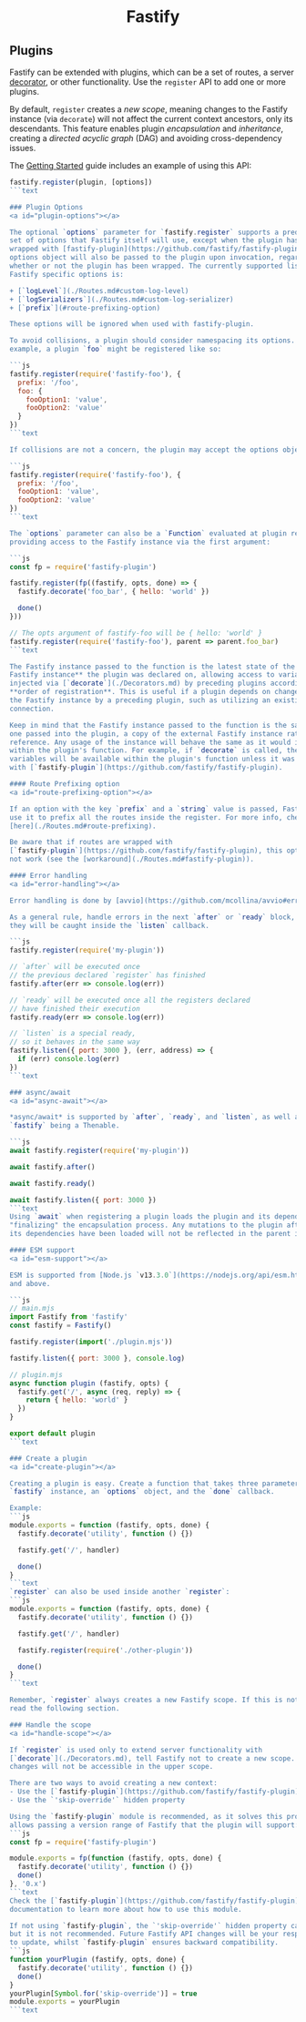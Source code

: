 <h1 align="center">Fastify</h1>

## Plugins
Fastify can be extended with plugins, which can be a set of routes, a server
[decorator](./Decorators.md), or other functionality. Use the `register` API to
add one or more plugins.

By default, `register` creates a *new scope*, meaning changes to the Fastify
instance (via `decorate`) will not affect the current context ancestors, only
its descendants. This feature enables plugin *encapsulation* and *inheritance*,
creating a *directed acyclic graph* (DAG) and avoiding cross-dependency issues.

The [Getting Started](../Guides/Getting-Started.md#your-first-plugin) guide
includes an example of using this API:
```js
fastify.register(plugin, [options])
```text

### Plugin Options
<a id="plugin-options"></a>

The optional `options` parameter for `fastify.register` supports a predefined
set of options that Fastify itself will use, except when the plugin has been
wrapped with [fastify-plugin](https://github.com/fastify/fastify-plugin). This
options object will also be passed to the plugin upon invocation, regardless of
whether or not the plugin has been wrapped. The currently supported list of
Fastify specific options is:

+ [`logLevel`](./Routes.md#custom-log-level)
+ [`logSerializers`](./Routes.md#custom-log-serializer)
+ [`prefix`](#route-prefixing-option)

These options will be ignored when used with fastify-plugin.

To avoid collisions, a plugin should consider namespacing its options. For
example, a plugin `foo` might be registered like so:

```js
fastify.register(require('fastify-foo'), {
  prefix: '/foo',
  foo: {
    fooOption1: 'value',
    fooOption2: 'value'
  }
})
```text

If collisions are not a concern, the plugin may accept the options object as-is:

```js
fastify.register(require('fastify-foo'), {
  prefix: '/foo',
  fooOption1: 'value',
  fooOption2: 'value'
})
```text

The `options` parameter can also be a `Function` evaluated at plugin registration,
providing access to the Fastify instance via the first argument:

```js
const fp = require('fastify-plugin')

fastify.register(fp((fastify, opts, done) => {
  fastify.decorate('foo_bar', { hello: 'world' })

  done()
}))

// The opts argument of fastify-foo will be { hello: 'world' }
fastify.register(require('fastify-foo'), parent => parent.foo_bar)
```text

The Fastify instance passed to the function is the latest state of the **external
Fastify instance** the plugin was declared on, allowing access to variables
injected via [`decorate`](./Decorators.md) by preceding plugins according to the
**order of registration**. This is useful if a plugin depends on changes made to
the Fastify instance by a preceding plugin, such as utilizing an existing database
connection.

Keep in mind that the Fastify instance passed to the function is the same as the
one passed into the plugin, a copy of the external Fastify instance rather than a
reference. Any usage of the instance will behave the same as it would if called
within the plugin's function. For example, if `decorate` is called, the decorated
variables will be available within the plugin's function unless it was wrapped
with [`fastify-plugin`](https://github.com/fastify/fastify-plugin).

#### Route Prefixing option
<a id="route-prefixing-option"></a>

If an option with the key `prefix` and a `string` value is passed, Fastify will
use it to prefix all the routes inside the register. For more info, check
[here](./Routes.md#route-prefixing).

Be aware that if routes are wrapped with
[`fastify-plugin`](https://github.com/fastify/fastify-plugin), this option will
not work (see the [workaround](./Routes.md#fastify-plugin)).

#### Error handling
<a id="error-handling"></a>

Error handling is done by [avvio](https://github.com/mcollina/avvio#error-handling).

As a general rule, handle errors in the next `after` or `ready` block, otherwise
they will be caught inside the `listen` callback.

```js
fastify.register(require('my-plugin'))

// `after` will be executed once
// the previous declared `register` has finished
fastify.after(err => console.log(err))

// `ready` will be executed once all the registers declared
// have finished their execution
fastify.ready(err => console.log(err))

// `listen` is a special ready,
// so it behaves in the same way
fastify.listen({ port: 3000 }, (err, address) => {
  if (err) console.log(err)
})
```text

### async/await
<a id="async-await"></a>

*async/await* is supported by `after`, `ready`, and `listen`, as well as
`fastify` being a Thenable.

```js
await fastify.register(require('my-plugin'))

await fastify.after()

await fastify.ready()

await fastify.listen({ port: 3000 })
```text
Using `await` when registering a plugin loads the plugin and its dependencies,
"finalizing" the encapsulation process. Any mutations to the plugin after it and
its dependencies have been loaded will not be reflected in the parent instance.

#### ESM support
<a id="esm-support"></a>

ESM is supported from [Node.js `v13.3.0`](https://nodejs.org/api/esm.html)
and above.

```js
// main.mjs
import Fastify from 'fastify'
const fastify = Fastify()

fastify.register(import('./plugin.mjs'))

fastify.listen({ port: 3000 }, console.log)

// plugin.mjs
async function plugin (fastify, opts) {
  fastify.get('/', async (req, reply) => {
    return { hello: 'world' }
  })
}

export default plugin
```text

### Create a plugin
<a id="create-plugin"></a>

Creating a plugin is easy. Create a function that takes three parameters: the
`fastify` instance, an `options` object, and the `done` callback.

Example:
```js
module.exports = function (fastify, opts, done) {
  fastify.decorate('utility', function () {})

  fastify.get('/', handler)

  done()
}
```text
`register` can also be used inside another `register`:
```js
module.exports = function (fastify, opts, done) {
  fastify.decorate('utility', function () {})

  fastify.get('/', handler)

  fastify.register(require('./other-plugin'))

  done()
}
```text

Remember, `register` always creates a new Fastify scope. If this is not needed,
read the following section.

### Handle the scope
<a id="handle-scope"></a>

If `register` is used only to extend server functionality with
[`decorate`](./Decorators.md), tell Fastify not to create a new scope. Otherwise,
changes will not be accessible in the upper scope.

There are two ways to avoid creating a new context:
- Use the [`fastify-plugin`](https://github.com/fastify/fastify-plugin) module
- Use the `'skip-override'` hidden property

Using the `fastify-plugin` module is recommended, as it solves this problem and
allows passing a version range of Fastify that the plugin will support:
```js
const fp = require('fastify-plugin')

module.exports = fp(function (fastify, opts, done) {
  fastify.decorate('utility', function () {})
  done()
}, '0.x')
```text
Check the [`fastify-plugin`](https://github.com/fastify/fastify-plugin)
documentation to learn more about how to use this module.

If not using `fastify-plugin`, the `'skip-override'` hidden property can be used,
but it is not recommended. Future Fastify API changes will be your responsibility
to update, whilst `fastify-plugin` ensures backward compatibility.
```js
function yourPlugin (fastify, opts, done) {
  fastify.decorate('utility', function () {})
  done()
}
yourPlugin[Symbol.for('skip-override')] = true
module.exports = yourPlugin
```text
